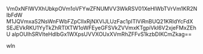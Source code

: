 Vm0xNFlWVXhUbkpOVm1oVFYwZFNUMVV3WkRSV01XeHlWbTVrVm1KR2NIbFdW
M1JQVmxaS2NsWnFWbFZpClIxRjNXVlJLUzFac1pITlViRnBUQ21KRldYcFdX
SEJEVkRKU1YyTkZhRTlXTW1oWFEyeGFSVkZVVmxKTgpiVkl6V2xjeFMxZEhU
alpOUlhSRVlteHdlbGx1WXpsUVVXOUxXVmRhZFFvS1kzbDIKCmZkag==

wln